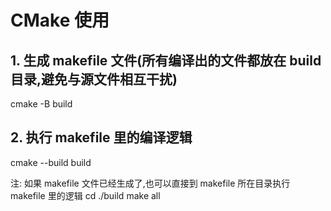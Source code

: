 # CMake 使用

## 1. 生成 makefile 文件(所有编译出的文件都放在 build 目录,避免与源文件相互干扰)
cmake -B build

## 2. 执行 makefile 里的编译逻辑
cmake --build build

注:
如果 makefile 文件已经生成了,也可以直接到 makefile 所在目录执行 makefile 里的逻辑
cd ./build
make all
